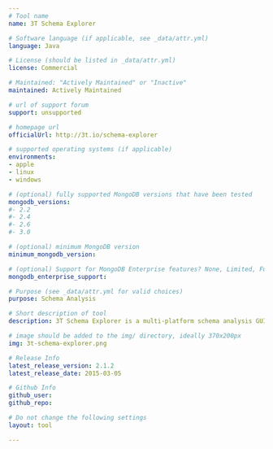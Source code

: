 ```yaml
---
# Tool name
name: 3T Schema Explorer

# Software language (if applicable, see _data/attr.yml)
language: Java

# License (should be listed in _data/attr.yml)
license: Commercial

# Maintained: "Actively Maintained" or "Inactive"
maintained: Actively Maintained

# url of support forum
support: unsupported

# homepage url
officialUrl: http://3t.io/schema-explorer

# supported operating systems (if applicable)
environments:
- apple
- linux
- windows

# (optional) fully supported MongoDB versions that have been tested
mongodb_versions:
#- 2.2
#- 2.4
#- 2.6
#- 3.0

# (optional) minimum MongoDB version
minimum_mongodb_version:

# (optional) Support for MongoDB Enterprise features? None, Limited, Full
mongodb_enterprise_support: 

# Purpose (see _data/attr.yml for valid choices)
purpose: Schema Analysis

# Short description of tool
description: 3T Schema Explorer is a multi-platform schema analysis GUI tool for MongoDB with full support for MongoDB 3.0

# image should be added to the img/ directory, ideally 370x200px
img: 3t-schema-explorer.png

# Release Info
latest_release_version: 2.1.2
latest_release_date: 2015-03-05

# Github Info
github_user: 
github_repo: 

# Do not change the following settings
layout: tool

---
```

